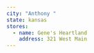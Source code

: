 ```yaml
---
city: "Anthony "
state: kansas
stores:
  - name: Gene's Heartland
    address: 321 West Main
---
```

